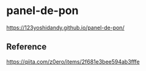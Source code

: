 # panel-de-pon

https://123yoshidandy.github.io/panel-de-pon/

## Reference

https://qiita.com/z0ero/items/2f681e3bee594ab3fffe